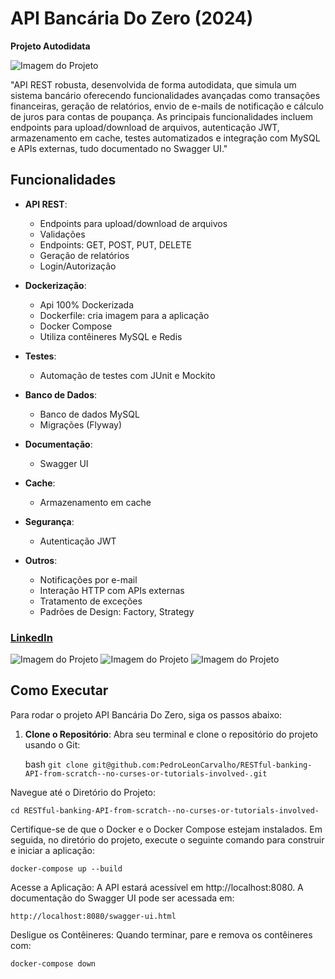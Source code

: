 # API Bancária Do Zero (2024)

**Projeto Autodidata**

![Imagem do Projeto](https://github.com/user-attachments/assets/38e5983d-c4c8-495d-8135-d1e023591da1)

"API REST robusta, desenvolvida de forma autodidata, que simula um sistema bancário oferecendo funcionalidades avançadas como transações financeiras, geração de relatórios, envio de e-mails de notificação e cálculo de juros para contas de poupança. As principais funcionalidades incluem endpoints para upload/download de arquivos, autenticação JWT, armazenamento em cache, testes automatizados e integração com MySQL e APIs externas, tudo documentado no Swagger UI."

## Funcionalidades

- **API REST**:
  - Endpoints para upload/download de arquivos
  - Validações
  - Endpoints: GET, POST, PUT, DELETE
  - Geração de relatórios
  - Login/Autorização

- **Dockerização**:
  - Api 100% Dockerizada 
  - Dockerfile: cria imagem para a aplicação
  - Docker Compose
  - Utiliza contêineres MySQL e Redis

- **Testes**:
  - Automação de testes com JUnit e Mockito

- **Banco de Dados**:
  - Banco de dados MySQL
  - Migrações (Flyway)

- **Documentação**:
  - Swagger UI

- **Cache**:
  - Armazenamento em cache

- **Segurança**:
  - Autenticação JWT

- **Outros**:
  - Notificações por e-mail
  - Interação HTTP com APIs externas
  - Tratamento de exceções
  - Padrões de Design: Factory, Strategy

### [LinkedIn](https://www.linkedin.com/in/pedro-leon-carvalho)

![Imagem do Projeto](https://github.com/user-attachments/assets/5cbec450-6a37-47a5-90ab-1d3fed7715a2)
![Imagem do Projeto](https://github.com/user-attachments/assets/26b94e48-2102-4f21-97ff-d9c74e2658ed)
![Imagem do Projeto](https://github.com/user-attachments/assets/d410656b-b84a-4980-b7a7-771012a4b9df)

## Como Executar

Para rodar o projeto API Bancária Do Zero, siga os passos abaixo:

1. **Clone o Repositório**:
   Abra seu terminal e clone o repositório do projeto usando o Git:

   bash
  ```git clone git@github.com:PedroLeonCarvalho/RESTful-banking-API-from-scratch--no-curses-or-tutorials-involved-.git ```


Navegue até o Diretório do Projeto:


```cd RESTful-banking-API-from-scratch--no-curses-or-tutorials-involved-```


Certifique-se de que o Docker e o Docker Compose estejam instalados. Em seguida, no diretório do projeto, execute o seguinte comando para construir e iniciar a aplicação:


```docker-compose up --build```

Acesse a Aplicação: A API estará acessível em http://localhost:8080. A documentação do Swagger UI pode ser acessada em:

```http://localhost:8080/swagger-ui.html```

Desligue os Contêineres: Quando terminar, pare e remova os contêineres com:

```docker-compose down```



   

